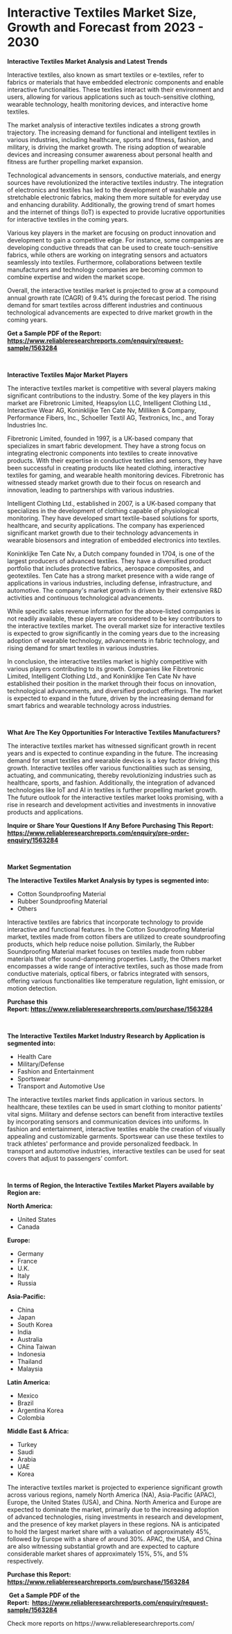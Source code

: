 <p><h1>Interactive Textiles Market Size, Growth and Forecast from 2023 - 2030</h1></p><p><strong>Interactive Textiles Market Analysis and Latest Trends</strong></p>
<p><p>Interactive textiles, also known as smart textiles or e-textiles, refer to fabrics or materials that have embedded electronic components and enable interactive functionalities. These textiles interact with their environment and users, allowing for various applications such as touch-sensitive clothing, wearable technology, health monitoring devices, and interactive home textiles.</p><p>The market analysis of interactive textiles indicates a strong growth trajectory. The increasing demand for functional and intelligent textiles in various industries, including healthcare, sports and fitness, fashion, and military, is driving the market growth. The rising adoption of wearable devices and increasing consumer awareness about personal health and fitness are further propelling market expansion.</p><p>Technological advancements in sensors, conductive materials, and energy sources have revolutionized the interactive textiles industry. The integration of electronics and textiles has led to the development of washable and stretchable electronic fabrics, making them more suitable for everyday use and enhancing durability. Additionally, the growing trend of smart homes and the internet of things (IoT) is expected to provide lucrative opportunities for interactive textiles in the coming years.</p><p>Various key players in the market are focusing on product innovation and development to gain a competitive edge. For instance, some companies are developing conductive threads that can be used to create touch-sensitive fabrics, while others are working on integrating sensors and actuators seamlessly into textiles. Furthermore, collaborations between textile manufacturers and technology companies are becoming common to combine expertise and widen the market scope.</p><p>Overall, the interactive textiles market is projected to grow at a compound annual growth rate (CAGR) of 9.4% during the forecast period. The rising demand for smart textiles across different industries and continuous technological advancements are expected to drive market growth in the coming years.</p></p>
<p><strong>Get a Sample PDF of the Report:&nbsp; <a href="https://www.reliableresearchreports.com/enquiry/request-sample/1563284">https://www.reliableresearchreports.com/enquiry/request-sample/1563284</a></strong></p>
<p>&nbsp;</p>
<p><strong>Interactive Textiles Major Market Players</strong></p>
<p><p>The interactive textiles market is competitive with several players making significant contributions to the industry. Some of the key players in this market are Fibretronic Limited, Heapsylon LLC, Intelligent Clothing Ltd., Interactive Wear AG, Koninklijke Ten Cate Nv, Milliken & Company, Performance Fibers, Inc., Schoeller Textil AG, Textronics, Inc., and Toray Industries Inc.</p><p>Fibretronic Limited, founded in 1997, is a UK-based company that specializes in smart fabric development. They have a strong focus on integrating electronic components into textiles to create innovative products. With their expertise in conductive textiles and sensors, they have been successful in creating products like heated clothing, interactive textiles for gaming, and wearable health monitoring devices. Fibretronic has witnessed steady market growth due to their focus on research and innovation, leading to partnerships with various industries.</p><p>Intelligent Clothing Ltd., established in 2007, is a UK-based company that specializes in the development of clothing capable of physiological monitoring. They have developed smart textile-based solutions for sports, healthcare, and security applications. The company has experienced significant market growth due to their technology advancements in wearable biosensors and integration of embedded electronics into textiles.</p><p>Koninklijke Ten Cate Nv, a Dutch company founded in 1704, is one of the largest producers of advanced textiles. They have a diversified product portfolio that includes protective fabrics, aerospace composites, and geotextiles. Ten Cate has a strong market presence with a wide range of applications in various industries, including defense, infrastructure, and automotive. The company's market growth is driven by their extensive R&D activities and continuous technological advancements.</p><p>While specific sales revenue information for the above-listed companies is not readily available, these players are considered to be key contributors to the interactive textiles market. The overall market size for interactive textiles is expected to grow significantly in the coming years due to the increasing adoption of wearable technology, advancements in fabric technology, and rising demand for smart textiles in various industries.</p><p>In conclusion, the interactive textiles market is highly competitive with various players contributing to its growth. Companies like Fibretronic Limited, Intelligent Clothing Ltd., and Koninklijke Ten Cate Nv have established their position in the market through their focus on innovation, technological advancements, and diversified product offerings. The market is expected to expand in the future, driven by the increasing demand for smart fabrics and wearable technology across industries.</p></p>
<p>&nbsp;</p>
<p><strong>What Are The Key Opportunities For Interactive Textiles Manufacturers?</strong></p>
<p><p>The interactive textiles market has witnessed significant growth in recent years and is expected to continue expanding in the future. The increasing demand for smart textiles and wearable devices is a key factor driving this growth. Interactive textiles offer various functionalities such as sensing, actuating, and communicating, thereby revolutionizing industries such as healthcare, sports, and fashion. Additionally, the integration of advanced technologies like IoT and AI in textiles is further propelling market growth. The future outlook for the interactive textiles market looks promising, with a rise in research and development activities and investments in innovative products and applications.</p></p>
<p><strong>Inquire or Share Your Questions If Any Before Purchasing This Report: <a href="https://www.reliableresearchreports.com/enquiry/pre-order-enquiry/1563284">https://www.reliableresearchreports.com/enquiry/pre-order-enquiry/1563284</a></strong></p>
<p>&nbsp;</p>
<p><strong>Market Segmentation</strong></p>
<p><strong>The Interactive Textiles Market Analysis by types is segmented into:</strong></p>
<p><ul><li>Cotton Soundproofing Material</li><li>Rubber Soundproofing Material</li><li>Others</li></ul></p>
<p><p>Interactive textiles are fabrics that incorporate technology to provide interactive and functional features. In the Cotton Soundproofing Material market, textiles made from cotton fibers are utilized to create soundproofing products, which help reduce noise pollution. Similarly, the Rubber Soundproofing Material market focuses on textiles made from rubber materials that offer sound-dampening properties. Lastly, the Others market encompasses a wide range of interactive textiles, such as those made from conductive materials, optical fibers, or fabrics integrated with sensors, offering various functionalities like temperature regulation, light emission, or motion detection.</p></p>
<p><strong>Purchase this Report:&nbsp;<a href="https://www.reliableresearchreports.com/purchase/1563284">https://www.reliableresearchreports.com/purchase/1563284</a></strong></p>
<p>&nbsp;</p>
<p><strong>The Interactive Textiles Market Industry Research by Application is segmented into:</strong></p>
<p><ul><li>Health Care</li><li>Military/Defense</li><li>Fashion and Entertainment</li><li>Sportswear</li><li>Transport and Automotive Use</li></ul></p>
<p><p>The interactive textiles market finds application in various sectors. In healthcare, these textiles can be used in smart clothing to monitor patients' vital signs. Military and defense sectors can benefit from interactive textiles by incorporating sensors and communication devices into uniforms. In fashion and entertainment, interactive textiles enable the creation of visually appealing and customizable garments. Sportswear can use these textiles to track athletes' performance and provide personalized feedback. In transport and automotive industries, interactive textiles can be used for seat covers that adjust to passengers' comfort.</p></p>
<p>&nbsp;</p>
<p><strong>In terms of Region, the Interactive Textiles Market Players available by Region are:</strong></p>
<p>
    <p> <strong> North America: </strong>
        <ul>
            <li>United States</li>
            <li>Canada</li>
        </ul>
        </p> 
    <p> <strong> Europe: </strong>
        <ul>
            <li>Germany</li>
            <li>France</li>
            <li>U.K.</li>
            <li>Italy</li>
            <li>Russia</li>
        </ul>
        </p> 
    <p> <strong> Asia-Pacific: </strong>
        <ul>
            <li>China</li>
            <li>Japan</li>
            <li>South Korea</li>
            <li>India</li>
            <li>Australia</li>
            <li>China Taiwan</li>
            <li>Indonesia</li>
            <li>Thailand</li>
            <li>Malaysia</li>
        </ul>
        </p> 
    <p> <strong> Latin America: </strong>
        <ul>
            <li>Mexico</li>
            <li>Brazil</li>
            <li>Argentina Korea</li>
            <li>Colombia</li>
        </ul>
        </p> 
    <p> <strong> Middle East & Africa: </strong>
        <ul>
            <li>Turkey</li>
            <li>Saudi</li>
            <li>Arabia</li>
            <li>UAE</li>
            <li>Korea</li>
        </ul>
    </p>
    </p>
<p><p>The interactive textiles market is projected to experience significant growth across various regions, namely North America (NA), Asia-Pacific (APAC), Europe, the United States (USA), and China. North America and Europe are expected to dominate the market, primarily due to the increasing adoption of advanced technologies, rising investments in research and development, and the presence of key market players in these regions. NA is anticipated to hold the largest market share with a valuation of approximately 45%, followed by Europe with a share of around 30%. APAC, the USA, and China are also witnessing substantial growth and are expected to capture considerable market shares of approximately 15%, 5%, and 5% respectively.</p></p>
<p><strong>Purchase this Report: <a href="https://www.reliableresearchreports.com/purchase/1563284">https://www.reliableresearchreports.com/purchase/1563284</a></strong></p>
<p>&nbsp;<strong>Get a Sample PDF of the Report:&nbsp;&nbsp;<a href="https://www.reliableresearchreports.com/enquiry/request-sample/1563284">https://www.reliableresearchreports.com/enquiry/request-sample/1563284</a></strong></p>
<p><strong></strong></p>
<p>Check more reports on https://www.reliableresearchreports.com/</p>